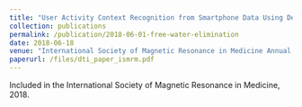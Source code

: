 ```yaml
---
title: "User Activity Context Recognition from Smartphone Data Using Deep Neural Networks"
collection: publications
permalink: /publication/2018-06-01-free-water-elimination
date: 2018-06-18
venue: "International Society of Magnetic Resonance in Medicine Annual Conference"
paperurl: /files/dti_paper_ismrm.pdf
---
```


Included in the International Society of Magnetic Resonance in Medicine, 2018.

